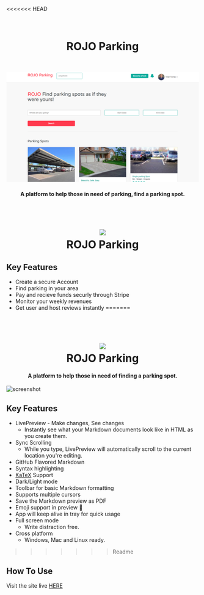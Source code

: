 <<<<<<< HEAD

<h1 align="center">
  <br>
  ROJO Parking
  <br>
</h1>
<br>
<p align="center">
    <img src="/app/assets/images/home.png">
</p>

<h4 align="center">A platform to help those in need of parking, find a parking spot. </h4>

<h1 align="center">
  <br>
  <img src="https://media.giphy.com/media/xT1R9SqLUHlhF2TW8w/giphy.gif" width="500">
  <br>
  ROJO Parking
  <br>
</h1>




## Key Features

* Create a secure Account
* Find parking in your area
* Pay and recieve funds securly through Stripe
* Monitor your weekly revenues
* Get user and host reviews instantly
=======
<h1 align="center">
  <br>
  <img src="/Screenshots/main.gif" width="200">
  <br>
  ROJO Parking
  <br>
</h1>

<h4 align="center">A platform to help those in need of finding a parking spot. </h4>

![screenshot](https://raw.githubusercontent.com/amitmerchant1990/electron-markdownify/master/img/markdownify.gif)

## Key Features

* LivePreview - Make changes, See changes
  * Instantly see what your Markdown documents look like in HTML as you create
    them.
* Sync Scrolling
  * While you type, LivePreview will automatically scroll to the current
    location you're editing.
* GitHub Flavored Markdown
* Syntax highlighting
* [KaTeX](https://khan.github.io/KaTeX/) Support
* Dark/Light mode
* Toolbar for basic Markdown formatting
* Supports multiple cursors
* Save the Markdown preview as PDF
* Emoji support in preview :tada:
* App will keep alive in tray for quick usage
* Full screen mode
  * Write distraction free.
* Cross platform
  * Windows, Mac and Linux ready.
>>>>>>> Readme

## How To Use

Visit the site live [HERE](https://hidden-refuge-93553.herokuapp.com/)
